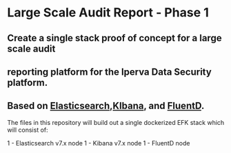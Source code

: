 # Large Scale Audit Report - Phase 1
## Create a single stack proof of concept for a large scale audit
## reporting platform for the Iperva Data Security platform.

## Based on [Elasticsearch](https://www.elastic.co/),[KIbana](https://www.elastic.co/products/kibana), and [FluentD](https://www.fluentd.org/).

The files in this repository will build out a single dockerized EFK stack which
will consist of:

  1 - Elasticsearch v7.x node
  1 - Kibana v7.x node
  1 - FluentD node

